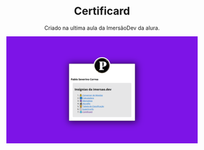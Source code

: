 <h1 align="center">Certificard</h1>
<p align="center">Criado na ultima aula da ImersãoDev da alura.</p>

<img src="preview.png">
